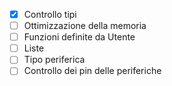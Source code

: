 - [x] Controllo tipi 
- [ ] Ottimizzazione della memoria
- [ ] Funzioni definite da Utente
- [ ] Liste
- [ ] Tipo periferica
- [ ] Controllo dei pin delle periferiche
